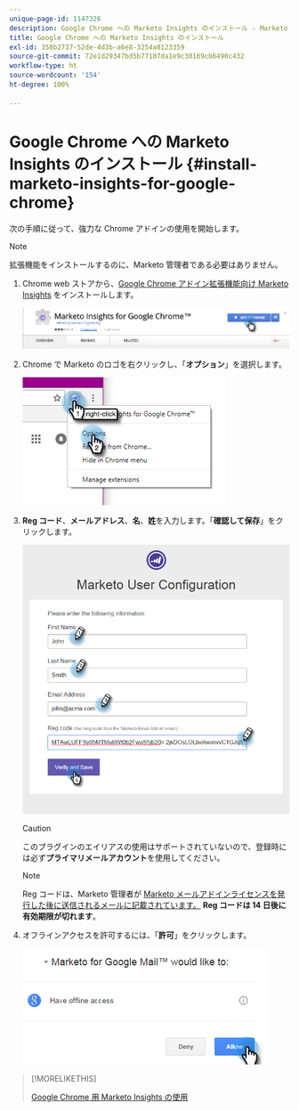 ```yaml
---
unique-page-id: 1147326
description: Google Chrome への Marketo Insights のインストール - Marketo ドキュメント - 製品ドキュメント
title: Google Chrome への Marketo Insights のインストール
exl-id: 358b2737-52de-4d3b-a6e8-3254a8123359
source-git-commit: 72e1d29347bd5b77107da1e9c30169cb6490c432
workflow-type: ht
source-wordcount: '154'
ht-degree: 100%

---
```


# Google Chrome への Marketo Insights のインストール {#install-marketo-insights-for-google-chrome}

次の手順に従って、強力な Chrome アドインの使用を開始します。

>[!NOTE]
>
>拡張機能をインストールするのに、Marketo 管理者である必要はありません。

1. Chrome web ストアから、[Google Chrome アドイン拡張機能向け Marketo Insights](https://chrome.google.com/webstore/detail/marketo-for-google-mail/jjkfbhajlmoeegbjgjipliamplidmbjb) をインストールします。

   ![](assets/image2015-10-5-10-3a24-3a7.png)

1. Chrome で Marketo のロゴを右クリックし、「**オプション**」を選択します。

   ![](assets/two.png)

1. **Reg コード**、**メールアドレス**、**名**、**姓**&#x200B;を入力します。「**確認して保存**」をクリックします。

   ![](assets/three.png)

   >[!CAUTION]
   >
   >このプラグインのエイリアスの使用はサポートされていないので、登録時には必ず&#x200B;**プライマリメールアカウント**&#x200B;を使用してください。

   >[!NOTE]
   >
   >Reg コードは、Marketo 管理者が [Marketo メールアドインライセンスを発行](/help/marketo/product-docs/marketo-sales-insight/msi-outlook-plugin/issue-a-marketo-email-add-in-license.md)[した後に送信されるメールに記載されています。](https://docs.marketo.com/pages/viewpage.action?pageid=7510848) **Reg コードは 14 日後に有効期限が切れます**。

1. オフラインアクセスを許可するには、「**許可**」をクリックします。

   ![](assets/image2015-10-5-10-3a34-3a1.png)

>[!MORELIKETHIS]
>
>[Google Chrome 用 Marketo Insights の使用](/help/marketo/product-docs/marketo-sales-insight/msi-chrome-plugin/using-marketo-insights-for-google-chrome.md)
